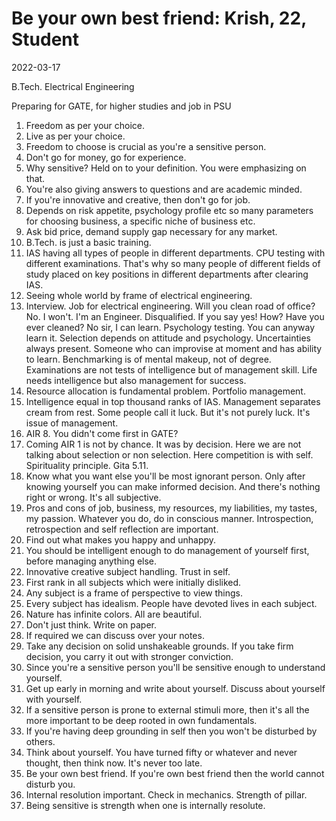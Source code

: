 # Be your own best friend: Krish, 22, Student

2022-03-17 

B.Tech. Electrical Engineering

Preparing for GATE, for higher studies and job in PSU

 1. Freedom as per your choice. 
 2. Live as per your choice. 
 3. Freedom to choose is crucial as you're a sensitive person. 
 4. Don't go for money, go for experience. 
 5. Why sensitive? Held on to your definition. You were emphasizing on that. 
 6. You're also giving answers to questions and are academic minded. 
 7. If you're innovative and creative, then don't go for job. 
 8. Depends on risk appetite, psychology profile etc so many parameters for choosing business, a specific niche of business etc. 
 9. Ask bid price, demand supply gap necessary for any market. 
10. B.Tech. is just a basic training. 
11. IAS having all types of people in different departments. CPU testing with different examinations. That's why so many people of different fields of study placed on key positions in different departments after clearing IAS. 
12. Seeing whole world by frame of electrical engineering. 
13. Interview. Job for electrical engineering. Will you clean road of office? No. I won't. I'm an Engineer. Disqualified. If you say yes! How? Have you ever cleaned? No sir, I can learn. Psychology testing. You can anyway learn it. Selection depends on attitude and psychology. Uncertainties always present. Someone who can improvise at moment and has ability to learn. Benchmarking is of mental makeup, not of degree. Examinations are not tests of intelligence but of management skill. Life needs intelligence but also management for success. 
14. Resource allocation is fundamental problem. Portfolio management. 
15. Intelligence equal in top thousand ranks of IAS. Management separates cream from rest. Some people call it luck. But it's not purely luck. It's issue of management. 
16. AIR 8. You didn't come first in GATE? 
17. Coming AIR 1 is not by chance. It was by decision. Here we are not talking about selection or non selection. Here competition is with self. Spirituality principle. Gita 5.11.
18. Know what you want else you'll be most ignorant person. Only after knowing yourself you can make informed decision. And there's nothing right or wrong. It's all subjective. 
19. Pros and cons of job, business, my resources, my liabilities, my tastes, my passion. Whatever you do, do in conscious manner. Introspection, retrospection and self reflection are important. 
20. Find out what makes you happy and unhappy. 
21. You should be intelligent enough to do management of yourself first, before managing anything else.
22. Innovative creative subject handling. Trust in self. 
23. First rank in all subjects which were initially disliked. 
24. Any subject is a frame of perspective to view things.
25. Every subject has idealism. People have devoted lives in each subject.
26. Nature has infinite colors. All are beautiful. 
27. Don't just think. Write on paper. 
28. If required we can discuss over your notes. 
29. Take any decision on solid unshakeable grounds. If you take firm decision, you carry it out with stronger conviction. 
30. Since you're a sensitive person you'll be sensitive enough to understand yourself. 
31. Get up early in morning and write about yourself. Discuss about yourself with yourself. 
32. If a sensitive person is prone to external stimuli more, then it's all the more important to be deep rooted in own fundamentals. 
33. If you're having deep grounding in self then you won't be disturbed by others. 
34. Think about yourself. You have turned fifty or whatever and never thought, then think now. It's never too late. 
35. Be your own best friend. If you're own best friend then the world cannot disturb you. 
36. Internal resolution important. Check in mechanics. Strength of pillar. 
37. Being sensitive is strength when one is internally resolute. 
